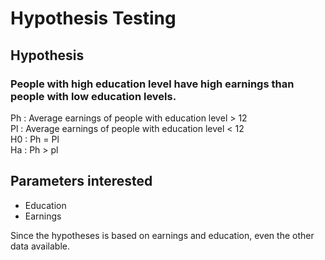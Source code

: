 Hypothesis Testing
==================

Hypothesis
----------

### People with high education level have high earnings than people with low education levels.
Ph : Average earnings of people with education level > 12<br/>
Pl : Average earnings of people with education level < 12<br/>
H0 : Ph = Pl<br/>
Ha : Ph > pl<br/>

Parameters interested
---------------------
 - Education
 - Earnings
 
 Since the hypotheses is based on earnings and education, even the other data available.
